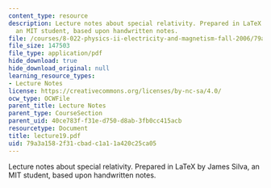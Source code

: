 ```yaml
---
content_type: resource
description: Lecture notes about special relativity. Prepared in LaTeX by James Silva,
  an MIT student, based upon handwritten notes.
file: /courses/8-022-physics-ii-electricity-and-magnetism-fall-2006/79a3a1582f31cbadc1a11a420c25ca05_lecture19.pdf
file_size: 147503
file_type: application/pdf
hide_download: true
hide_download_original: null
learning_resource_types:
- Lecture Notes
license: https://creativecommons.org/licenses/by-nc-sa/4.0/
ocw_type: OCWFile
parent_title: Lecture Notes
parent_type: CourseSection
parent_uid: 40ce783f-f31e-d750-d8ab-3fb0cc415acb
resourcetype: Document
title: lecture19.pdf
uid: 79a3a158-2f31-cbad-c1a1-1a420c25ca05
---
```

Lecture notes about special relativity. Prepared in LaTeX by James Silva, an MIT student, based upon handwritten notes.